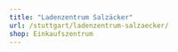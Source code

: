 ```yaml
---
title: "Ladenzentrum Salzäcker"
url: /stuttgart/ladenzentrum-salzaecker/
shop: Einkaufszentrum
---
```

